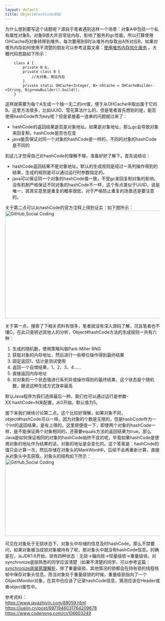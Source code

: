 ```yaml
---
layout: default
title: Object#hashCode探秘
---
```


为什么想到要写这个话题呢？源自于笔者遇到这样一个场景：对象A中包括一个私有属性对象B，对象B很大并且常驻内存，影响了服务的gc性能，所以打算使用OHCache将对象转移到堆外，每次要用到B时从堆外内存取出A所对应B，如果对堆外内存如何使用不清楚的朋友可以参考这篇文章：[使用堆外内存优化服务](https://fsxtiger.github.io/blog/2021/07/01/%E4%BD%BF%E7%94%A8%E5%A0%86%E5%A4%96%E5%86%85%E5%AD%98%E4%BC%98%E5%8C%96%E6%9C%8D%E5%8A%A1.html)
。大概代码思路如下所示：

        class A {
            private B b;
            private class B {
                //大对象，常驻内存
            }
            private static OHCache<Integer, B> ohCache = OHCacheBuilder.<String, Big>newBuilder().build();
        }
        
这样就需要为每个A生成一个独一无二的int值，便于从OHCache中取出属于它的B。这里方法很多，比如UUID、雪花算法什么的，但是笔者首先想到的是，能否使用hashCode作为key呢？但是紧接着一连串的问题就过来了：
+ hashCode的返回结果是否是对象地址。如果是对象地址，那么gc会导致对象来回复制，hashCode是否也在变
+ java能否保证对同一个对象的hashCode是一样的，不同的对象的hashCode是不同的

到这儿才觉得自己对hashCode的理解不够，准备好好了解下。首先说结论：   
+ hashCode返回结果不是对象地址。默认的生成规则是经过一系列操作得到的结果，生成的规则是可以通过运行时参数指定的。
+ java可以保证同一个对象的hashCode值一致，不受gc来回复制对象的影响。没有机制严格保证不同对象的hashCode不一样，这个有点类似于UUID，说是唯一，其真实意思是重复的概率很低，对于严格防止重复的场景还是要注意的。

关于第二点可以从hashCode的官方注释上得到证实：如下图所示：  
<img src="http://dbp-resource.cdn.bcebos.com/a1620f93-4200-9024-4be8-61a6751b1340/hashCode.png" title="GitHub,Social Coding" width="700" height="350"/>

关于第一点，搜索了下相关资料有很多，笔者就没有深入源码了解，况且笔者也不懂C。在此只是转述其他人的分析，Object#hashCode方法的生成规则一共有六种：
1. 生成的随机数，使用策略叫做Park-Miller RNG
2. 获取对象的内存地址，然后进行一些移位操作得到最终结果
3. 固定返回1，估计是测试使用
4. 返回一个自增结果，1、2、3、4……
5. 直接返回内存地址
6. 对对象的一个状态值进行系列异或操作得到的最终结果，这个状态是个随机数，据说这种生成方式效率最高
       
默认Java程序为我们选择最后一种，我们也可以通过运行是参数-XX:hashCode=N来配置，从0开始，默认值为5。  

接下来我们继续讨论第二点。这个比较好理解，如果对象不同，object#hashCode可以一样。因为对象的个数是无限的，但是hashCode作为一个Int的返回结果，是有上限的。这里顺便提一下，即使两个对象的hashCode一样，是不能保证两个对象相同的，还需要equals方法的返回结果为true。那么Java是如何保证相同的对象的hashCode始终不变的呢，毕竟如果hashCode是使用对象的地址作为结果的话，对象的地址是会变化的。这个答案是：hashCode的值只会计算一次，然后存储在对象头的MarkWord中，后续不会再重新计算，直接从对象头中去获取。对象头的结构如下所示：   
<img src="http://dbp-resource.cdn.bcebos.com/a1620f93-4200-9024-4be8-61a6751b1340/%E5%AF%B9%E8%B1%A1%E5%A4%B4.png" title="GitHub,Social Coding" width="700" height="250"/>

可见在对象处于无锁状态下，对象头中存储的信息及时hashCode。那么不禁要问，如果对象被当成锁对象被持有了呢，那对象头中就没有hashCode信息。的确是在，从JDK1.6开始，锁有四种状态：无锁->偏向锁->轻量级锁->重量级锁。对synchronize底层熟悉的同学应该清楚（如果不清楚的同学，可以参考这篇：[synchronize底层原理解析](https://www.codenong.com/cs106603249/)，除了重量级锁，其他情况的锁都会在持有锁的线程栈帧中保存对象头信息。而当对象处于重量级锁的时候，重量级锁指向了一个ObjectMonitor对象，在其中也应该了记录hashCode信息，猜测应该在Header或者object属性中。   


<p style = "text-indent:0;">参考资料：<br/>
<a href = "https://www.javazhiyin.com/88059.html">https://www.javazhiyin.com/88059.html</a><br/>
<a href = "https://juejin.cn/post/6971946031764209678">https://juejin.cn/post/6971946031764209678</a><br/>
<a href = "https://www.codenong.com/cs106603249/">https://www.codenong.com/cs106603249</a> 
</p>     